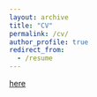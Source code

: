 ```yaml
---
layout: archive
title: "CV"
permalink: /cv/
author_profile: true
redirect_from:
  - /resume
---
```


[here](<../files/paper1.pdf>)